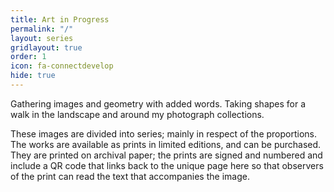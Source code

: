 ```yaml
---
title: Art in Progress
permalink: "/"
layout: series
gridlayout: true
order: 1
icon: fa-connectdevelop
hide: true
---
```

Gathering images and geometry with added words. Taking shapes for a walk in the landscape and around my photograph collections.

These images are divided into series; mainly in respect of the proportions. The works are available as prints in limited editions, and can be purchased. They are printed on archival paper; the prints are signed and numbered and include a QR code that links back to the unique page here so that observers of the print can read the text that accompanies the image.
